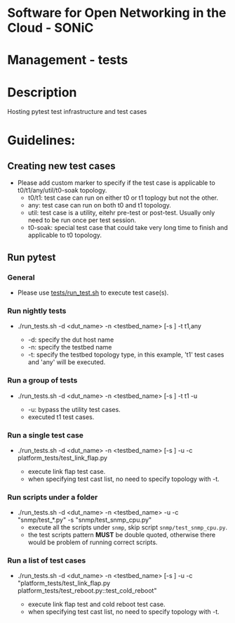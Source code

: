 # Software for Open Networking in the Cloud - SONiC
# Management - tests

# Description
Hosting pytest test infrastructure and test cases


# Guidelines:
## Creating new test cases ##
* Please add custom marker to specify if the test case is applicable to t0/t1/any/util/t0-soak topology.
    * t0/t1: test case can run on either t0 or t1 toplogy but not the other.
    * any: test case can run on both t0 and t1 topology.
    * util: test case is a utility, eitehr pre-test or post-test. Usually only need to be run once per test session.
    * t0-soak: special test case that could take very long time to finish and applicable to t0 topology.

## Run pytest ##

### General ###
* Please use [tests/run_test.sh](https://github.com/Azure/sonic-mgmt/blob/master/tests/run_tests.sh) to execute test case(s).

### Run nightly tests ###
* ./run_tests.sh -d <dut_name> -n <testbed_name> [-s <list of test cases or files to skip>] -t t1,any
    * -d: specify the dut host name
    * -n: specify the testbed name
    * -t: specify the testbed topology type, in this example, 't1' test cases and 'any' will be executed.

### Run a group of tests ###
* ./run_tests.sh -d <dut_name> -n <testbed_name> [-s <list of test cases or files to skip>] -t t1 -u
    * -u: bypass the utility test cases.
    * executed t1 test cases.


### Run a single test case ###
* ./run_tests.sh -d <dut_name> -n <testbed_name> [-s <list of test cases or files to skip>] -u -c platform_tests/test_link_flap.py
    * execute link flap test case.
    * when specifying test cast list, no need to specify topology with -t.

### Run scripts under a folder ###
* ./run_tests.sh -d <dut_name> -n <testbed_name> -u -c "snmp/test_*.py" -s "snmp/test_snmp_cpu.py"
    * execute all the scripts under `snmp`, skip script `snmp/test_snmp_cpu.py`.
    * the test scripts pattern **MUST** be double quoted, otherwise there would be problem of running correct scripts.

### Run a list of test cases ###
* ./run_tests.sh -d <dut_name> -n <testbed_name> [-s <list of test cases or files to skip>] -u -c "platform_tests/test_link_flap.py platform_tests/test_reboot.py::test_cold_reboot"
    * execute link flap test and cold reboot test case.
    * when specifying test cast list, no need to specify topology with -t.
